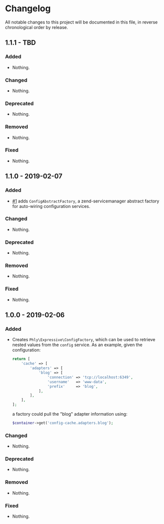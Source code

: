 # Changelog

All notable changes to this project will be documented in this file, in reverse chronological order by release.

## 1.1.1 - TBD

### Added

- Nothing.

### Changed

- Nothing.

### Deprecated

- Nothing.

### Removed

- Nothing.

### Fixed

- Nothing.

## 1.1.0 - 2019-02-07

### Added

- [#1](https://github.com/phly/phly-expressive-configfactory/pull/1) adds `ConfigAbstractFactory`, a zend-servicemanager abstract factory for
  auto-wiring configuration services.

### Changed

- Nothing.

### Deprecated

- Nothing.

### Removed

- Nothing.

### Fixed

- Nothing.

## 1.0.0 - 2019-02-06

### Added

- Creates `Phly\Expressive\ConfigFactory`, which can be used to retrieve nested
  values from the `config` service. As an example, given the configuration:

  ```php
  return [
      'cache' => [
          'adapters' => [
              'blog' => [
                  'connection' => 'tcp://localhost:6349',
                  'username'   => 'www-data',
                  'prefix'     => 'blog',
              ],
          ],
      ],
  ];
  ```

  a factory could pull the "blog" adapter information using:

  ```php
  $container->get('config-cache.adapters.blog');
  ```

### Changed

- Nothing.

### Deprecated

- Nothing.

### Removed

- Nothing.

### Fixed

- Nothing.
